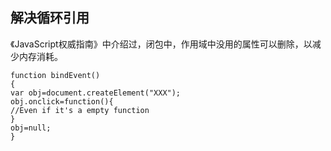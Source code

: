 ## 解决循环引用
《JavaScript权威指南》中介绍过，闭包中，作用域中没用的属性可以删除，以减少内存消耗。
```
function bindEvent() 
{ 
var obj=document.createElement("XXX"); 
obj.onclick=function(){ 
//Even if it's a empty function 
} 
obj=null; 
} 
```

